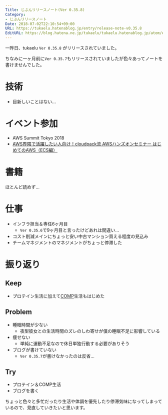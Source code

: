 ```yaml
---
Title: じぶんリリースノート(Ver 0.35.8)
Category:
- じぶんリリースノート
Date: 2018-07-02T22:10:54+09:00
URL: https://tukaelu.hatenablog.jp/entry/release-note-v0.35.8
EditURL: https://blog.hatena.ne.jp/tukaelu/tukaelu.hatenablog.jp/atom/entry/10257846132597476905
---
```


一昨日、tukaelu `Ver 0.35.8` がリリースされていました。

ちなみに一ヶ月前に`Ver 0.35.7`もリリースされていましたが色々あってノートを書けませんでした。

<!-- more -->

# 技術
- 目新しいことはない…

# イベント参加
- AWS Summit Tokyo 2018
- [AWS界隈で活躍したい人向け！cloudpack流 AWSハンズオンセミナー はじめてのAWS（ECS編）](https://cloudpack.connpass.com/event/88637/)

# 書籍
ほとんど読めず…

# 仕事
- インフラ担当＆専任6ヶ月目
  - `Ver 0.35.6`で9ヶ月目と言ったけどあれは間違い…
- コスト削減メインにちょっと安い中古マンション買える程度の見込み
- チームマネジメントのマネジメントがちょっと停滞した

# 振り返り
## Keep
- プロテイン生活に加えて[COMP](http://www.comp.jp/)生活もはじめた

## Problem
- 睡眠時間が少ない
  - 夜型彼女との生活時間のズレのしわ寄せが僕の睡眠不足に影響している
- 痩せない
  - 単純に運動不足なので休日単独行動する必要がありそう
- ブログが書けていない
  - `Ver 0.35.7`が書けなかったのは反省…

## Try
- プロテイン＆COMP生活
- ブログを書く


ちょっと色々と多忙だったり生活や体調を優先したり停滞気味になってしまっているので、見直していきたいと思います。
